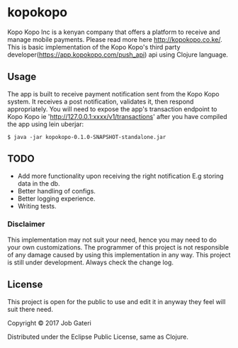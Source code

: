 # kopokopo

Kopo Kopo Inc is a kenyan company that offers a platform to receive and manage mobile payments. 
Please read more here http://kopokopo.co.ke/. This is basic implementation of the Kopo Kopo's 
third party developer(https://app.kopokopo.com/push_api) api using Clojure language.

## Usage

The app is built to receive payment notification sent from the Kopo Kopo system. It receives a post 
notification, validates it, then respond appropriately. You will need to expose the app's transaction endpoint to Kopo Kopo
ie 'http://127.0.0.1:xxxx/v1/transactions' after you have compiled the app using lein uberjar:

    $ java -jar kopokopo-0.1.0-SNAPSHOT-standalone.jar
        

## TODO

- Add more functionality upon receiving the right notification E.g storing data in the db.
- Better handling of configs.
- Better logging experience.
- Writing tests.

### Disclaimer

This implementation may not suit your need, hence you may need to do your own customizations. 
The programmer of this project is not responsible of any damage caused by using this implementation in any way.
This project is still under development. Always check the change log.

## License
This project is open for the public to use and edit it in anyway they feel will suit there need.
 
Copyright © 2017 Job Gateri 

Distributed under the Eclipse Public License, same as Clojure.